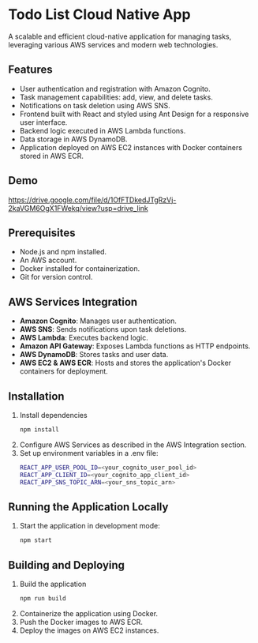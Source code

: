 # Todo List Cloud Native App

A scalable and efficient cloud-native application for managing tasks, leveraging various AWS services and modern web technologies.

## Features

- User authentication and registration with Amazon Cognito.
- Task management capabilities: add, view, and delete tasks.
- Notifications on task deletion using AWS SNS.
- Frontend built with React and styled using Ant Design for a responsive user interface.
- Backend logic executed in AWS Lambda functions.
- Data storage in AWS DynamoDB.
- Application deployed on AWS EC2 instances with Docker containers stored in AWS ECR.

## Demo
https://drive.google.com/file/d/1OfFTDkedJTgRzVj-2kaVGM6OgX1FWekq/view?usp=drive_link

## Prerequisites

- Node.js and npm installed.
- An AWS account.
- Docker installed for containerization.
- Git for version control.

## AWS Services Integration

- **Amazon Cognito**: Manages user authentication.
- **AWS SNS**: Sends notifications upon task deletions.
- **AWS Lambda**: Executes backend logic.
- **Amazon API Gateway**: Exposes Lambda functions as HTTP endpoints.
- **AWS DynamoDB**: Stores tasks and user data.
- **AWS EC2 & AWS ECR**: Hosts and stores the application's Docker containers for deployment.

## Installation

1. Install dependencies
   ```sh
   npm install
2. Configure AWS Services as described in the AWS Integration section.
3. Set up environment variables in a .env file:
   ```sh
   REACT_APP_USER_POOL_ID=<your_cognito_user_pool_id>
   REACT_APP_CLIENT_ID=<your_cognito_app_client_id>
   REACT_APP_SNS_TOPIC_ARN=<your_sns_topic_arn>

## Running the Application Locally
1. Start the application in development mode:
   ```sh
   npm start

## Building and Deploying
1. Build the application
   ```sh
   npm run build
2. Containerize the application using Docker.
3. Push the Docker images to AWS ECR.
4. Deploy the images on AWS EC2 instances.
